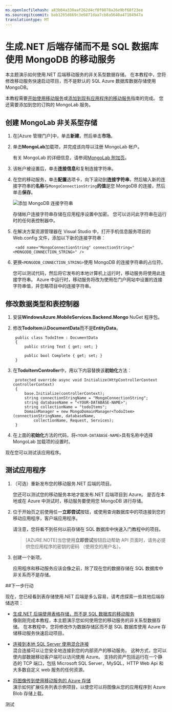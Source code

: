 ```yaml
---
ms.openlocfilehash: a83b04a330aaf262d4cf0f0878a26e9bf68f23ee
ms.sourcegitcommit: bab1265d669c3e6871daa7cb8a5640a47104947a
translationtype: MT
---
```

<properties 
    pageTitle="生成使用非关系型数据存储服务 |Microsoft Azure" 
    description="了解如何使用 MongoDB 如非关系型数据存储区或使用您的.NET Azure 表存储基于移动服务" 
    services="mobile-services" 
    documentationCenter="" 
    authors="mattchenderson" 
    manager="dwrede" 
    editor="mollybos"/>

<tags 
    ms.service="mobile-services" 
    ms.workload="mobile" 
    ms.tgt_pltfrm="na" 
    ms.devlang="multiple" 
    ms.topic="article" 
    ms.date="08/08/2015" 
    ms.author="mahender"/>

# 生成.NET 后端存储而不是 SQL 数据库使用 MongoDB 的移动服务

本主题演示如何使用.NET 后端移动服务的非关系型数据存储。 在本教程中，您将修改移动服务快速启动项目，而不是默认的 SQL Azure 数据库数据存储使用 MongoDB。

本教程需要[开始使用移动服务]或[添加到现有应用程序的移动服务]指南的完成。 您还需要添加到您的订购的 MongoLab 服务。 

## <a name="create-store"></a>创建 MongoLab 非关系型存储

1. 在[Azure 管理门户]中，单击**新建**，然后单击**市场**。

2. 单击**MongoLab**加载项，并完成该向导以注册 MongoLab 帐户。 

    有关 MongoLab 的详细信息，请参阅[MongoLab 附加页]。

2. 该帐户被设置后，单击**连接信息**和复制连接字符串。

3. 在您的移动服务，单击**配置**选项卡，向下滚动到**连接字符串**，然后输入新的连接字符串的**名称**与`MongoConnectionString`**的值**是您 MongoDB 的连接，然后单击**保存**。 

    ![添加 MongoDB 连接字符串](./media/mobile-services-dotnet-backend-use-non-relational-data-store/mongo-connection-string.png)

    存储帐户连接字符串存储在应用程序设置中加密。 您可以访问此字符串在运行时的任何表控制器中。 

8. 在解决方案资源管理器在 Visual Studio 中，打开手机信息服务项目的 Web.config 文件，添加以下新的连接字符串︰

        <add name="MongoConnectionString" connectionString="<MONGODB_CONNECTION_STRING>" />

9. 更换`<MONGODB_CONNECTION_STRING>`使用 MongoDB 的连接字符串的占位符。

    您可以测试代码，然后将它发布的本地计算机上运行时，移动服务将使用此连接字符串。 Azure 中运行时，移动服务将改为使用在门户网站中设置的连接字符串值，并忽略项目中的连接字符串。  

## <a name="modify-service"></a>修改数据类型和表控制器

1. 安装**WindowsAzure.MobileServices.Backend.Mongo** NuGet 程序包。

2. 修改**TodoItem**从**DocumentData**而不是**EntityData**。

        public class TodoItem : DocumentData
        {
            public string Text { get; set; }

            public bool Complete { get; set; }
        }

3. 在**TodoItemController**中，用以下内容替换该**初始化**方法︰

        protected override async void Initialize(HttpControllerContext controllerContext)
        {
            base.Initialize(controllerContext);
            string connectionStringName = "MongoConnectionString";
            string databaseName = "<YOUR-DATABASE-NAME>";
            string collectionName = "todoItems";
            DomainManager = new MongoDomainManager<TodoItem>(connectionStringName, databaseName, 
                collectionName, Request, Services);
        }

4. 在上面的**初始化**方法的代码，将`<YOUR-DATABASE-NAME>`具有名称中选择 MongoLab 加载项的设置时。

现在您可以测试该应用程序。

## <a name="test-application"></a>测试应用程序

1. （可选）重新发布您的移动服务.NET 后端的项目。

    您还可以测试您的移动服务本地才能发布.NET 后端项目到 Azure。 是否在本地或在 Azure 中测试时，移动服务要使用您 MongoDB 进行存储。 

4. 位于开始页之前使用任一**立即尝试**按钮，或使用查询数据库中的项连接到您的移动应用程序，客户端应用程序。  
 
    请注意，您将看不到任何以前存储在 SQL 数据库中快速入门教程中的项目。

    >[AZURE.NOTE]当您使用**立即尝试**按钮启动帮助 API 页面时，请务必提供您应用程序的密钥的密码 （使用空的用户名）。

3. 创建一个新项。 

    应用程序和移动服务应该会像之前，除了现在您的数据存储在 SQL 数据库中非关系而不是存储。

##下一步行动

现在，您已经看到表存储使用.NET 后端是多么容易，请考虑探索一些其他后端存储选项︰

+ [生成.NET 后端使用表格存储，而不是 SQL 数据库的移动服务](mobile-services-dotnet-backend-store-data-table-storage.md)</br>像刚刚完成本教程，本主题演示您如何使用您的移动服务的非关系型数据存储。 在本教程中，您将修改作为数据存储区而不是 SQL 数据库使用 Azure 存储移动服务快速启动项目。
 
+ [连接到本地 SQL Server 使用混合连接](mobile-services-dotnet-backend-hybrid-connections-get-started.md)</br>混合连接可以让您安全地连接到您的内部资产的移动服务。 这种方式，您可以使内部数据移动客户端可以访问使用 Azure。 支持的资产包括运行在一个静态的 TCP 端口，包括 Microsoft SQL Server，MySQL，HTTP Web Api 和大多数自定义 web 服务的任何资源。

+ [将图像传到使用移动服务的 Azure 存储](mobile-services-dotnet-backend-windows-store-dotnet-upload-data-blob-storage.md)</br>演示如何扩展任务列表示例项目，以使您可以将图像从您的应用程序到 Azure Blob 存储上载。


<!-- Anchors. -->
[创建非关系型存储]: #create-store
[修改数据和控制器]: #modify-service
[测试应用程序]: #test-application


<!-- Images. -->
[0]: ./media/mobile-services-dotnet-backend-use-non-relational-data-store/create-mongo-lab.png
[1]: ./media/mobile-services-dotnet-backend-use-non-relational-data-store/mongo-connection-string.png


<!-- URLs. -->
[开始使用移动服务]: mobile-services-dotnet-backend-windows-store-dotnet-get-started.md
[添加到现有应用程序的移动服务]: ../mobile-services-dotnet-backend-windows-store-dotnet-get-started-data.md
[Azure 的管理门户]: https://manage.windowsazure.com/
[表服务是什么]: ../storage-dotnet-how-to-use-tables.md#what-is
[MongoLab 附加页]: /gallery/store/mongolab/mongolab
 
测试
